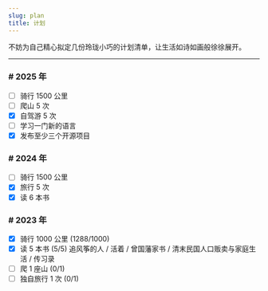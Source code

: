 ```yaml
---
slug: plan
title: 计划
---
```


不妨为自己精心拟定几份玲珑小巧的计划清单，让生活如诗如画般徐徐展开。  

---

<div class="nolist">

### # 2025 年

- [ ] 骑行 1500 公里
- [ ] 爬山 5 次
- [x] 自驾游 5 次
- [ ] 学习一门新的语言
- [x] 发布至少三个开源项目
 
### # 2024 年

- [ ] 骑行 1500 公里
- [x] 旅行 5 次
- [x] 读 6 本书

### # 2023 年

- [x] 骑行 1000 公里 (1288/1000)
- [x] 读 5 本书 (5/5) 追风筝的人 / 活着 / 曾国藩家书 / 清末民国人口贩卖与家庭生活 / 传习录
- [ ] 爬 1 座山 (0/1)
- [ ] 独自旅行 1 次 (0/1)

</div>